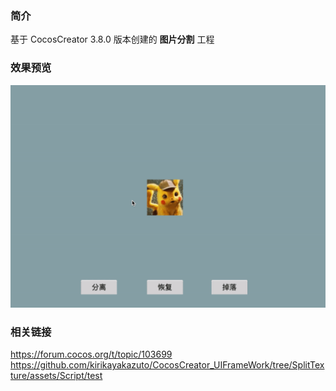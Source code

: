 ### 简介
基于 CocosCreator 3.8.0 版本创建的 **图片分割** 工程

### 效果预览
![image](../../../gif/202204/2022042901.gif)

### 相关链接
https://forum.cocos.org/t/topic/103699
https://github.com/kirikayakazuto/CocosCreator_UIFrameWork/tree/SplitTexture/assets/Script/test